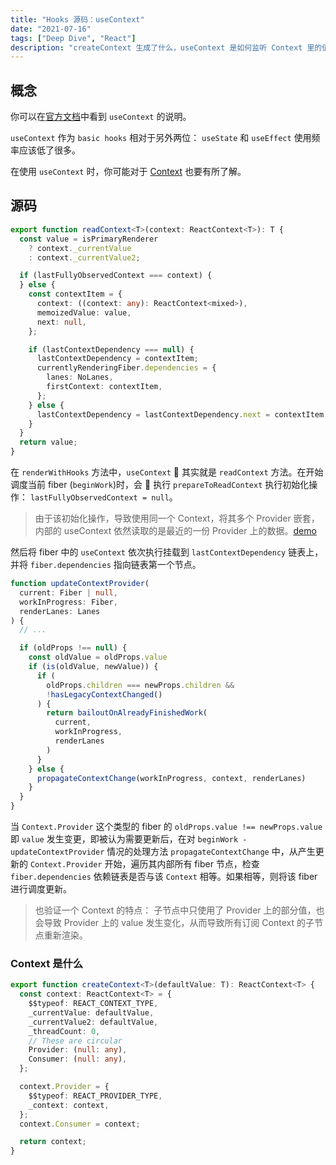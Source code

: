 ```yaml
---
title: "Hooks 源码：useContext"
date: "2021-07-16"
tags: ["Deep Dive", "React"]
description: "createContext 生成了什么，useContext 是如何监听 Context 里的值的。"
---
```


## 概念

你可以在[官方文档](https://reactjs.org/docs/hooks-reference.html#usecontext)中看到 `useContext` 的说明。

`useContext` 作为 `basic hooks` 相对于另外两位： `useState` 和 `useEffect` 使用频率应该低了很多。

在使用 `useContext` 时，你可能对于 [Context](https://reactjs.org/docs/context.html) 也要有所了解。

## 源码

```ts
export function readContext<T>(context: ReactContext<T>): T {
  const value = isPrimaryRenderer
    ? context._currentValue
    : context._currentValue2;

  if (lastFullyObservedContext === context) {
  } else {
    const contextItem = {
      context: ((context: any): ReactContext<mixed>),
      memoizedValue: value,
      next: null,
    };

    if (lastContextDependency === null) {
      lastContextDependency = contextItem;
      currentlyRenderingFiber.dependencies = {
        lanes: NoLanes,
        firstContext: contextItem,
      };
    } else {
      lastContextDependency = lastContextDependency.next = contextItem;
    }
  }
  return value;
}
```

在 `renderWithHooks` 方法中，`useContext`  其实就是 `readContext` 方法。在开始调度当前 fiber (`beginWork`)时，会  执行 `prepareToReadContext` 执行初始化操作： `lastFullyObservedContext = null`。

> 由于该初始化操作，导致使用同一个 Context，将其多个 Provider 嵌套，内部的 useContext 依然读取的是最近的一份 Provider 上的数据。[demo](https://codesandbox.io/s/react-usecontext-nested-omynj)

然后将 fiber 中的 `useContext` 依次执行挂载到 `lastContextDependency` 链表上，并将 `fiber.dependencies` 指向链表第一个节点。

```ts
function updateContextProvider(
  current: Fiber | null,
  workInProgress: Fiber,
  renderLanes: Lanes
) {
  // ...

  if (oldProps !== null) {
    const oldValue = oldProps.value
    if (is(oldValue, newValue)) {
      if (
        oldProps.children === newProps.children &&
        !hasLegacyContextChanged()
      ) {
        return bailoutOnAlreadyFinishedWork(
          current,
          workInProgress,
          renderLanes
        )
      }
    } else {
      propagateContextChange(workInProgress, context, renderLanes)
    }
  }
}
```

当 `Context.Provider` 这个类型的 fiber 的 `oldProps.value !== newProps.value` 即 `value` 发生变更，即被认为需要更新后，在对 `beginWork - updateContextProvider` 情况的处理方法 `propagateContextChange` 中，从产生更新的 `Context.Provider` 开始，遍历其内部所有 fiber 节点，检查 `fiber.dependencies` 依赖链表是否与该 `Context` 相等。如果相等，则将该 fiber 进行调度更新。

> 也验证一个 Context 的特点： 子节点中只使用了 Provider 上的部分值，也会导致 Provider 上的 value 发生变化，从而导致所有订阅 Context 的子节点重新渲染。

### Context 是什么

```ts
export function createContext<T>(defaultValue: T): ReactContext<T> {
  const context: ReactContext<T> = {
    $$typeof: REACT_CONTEXT_TYPE,
    _currentValue: defaultValue,
    _currentValue2: defaultValue,
    _threadCount: 0,
    // These are circular
    Provider: (null: any),
    Consumer: (null: any),
  };

  context.Provider = {
    $$typeof: REACT_PROVIDER_TYPE,
    _context: context,
  };
  context.Consumer = context;

  return context;
}
```


